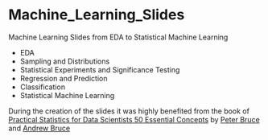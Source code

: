 # Machine_Learning_Slides
Machine Learning Slides from EDA to Statistical Machine Learning

- EDA
- Sampling and Distributions
- Statistical Experiments and Significance Testing
- Regression and Prediction
- Classification
- Statistical Machine Learning

During the creation of the slides it was highly benefited from the book of <br> [Practical Statistics for Data Scientists 50 Essential Concepts](http://shop.oreilly.com/product/0636920048992.do "oreilly website") by  [Peter Bruce](https://www.oreilly.com/pub/au/6936) and [Andrew Bruce](https://www.oreilly.com/pub/au/6937)
